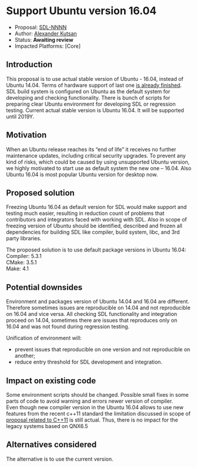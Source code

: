 # Support Ubuntu version 16.04

* Proposal: [SDL-NNNN](NNNN-support_ubuntu_16.04.md)
* Author: [Alexander Kutsan](https://github.com/LuxoftAKutsan)
* Status: **Awaiting review**
* Impacted Platforms: [Core]

## Introduction

This proposal is to use actual stable version of Ubuntu - 16.04, instead of Ubuntu 14.04. Terms of hardware support of last one [is already finished](https://wiki.ubuntu.com/Releases?_ga=2.3494576.1830877159.1494597768-585859595.1491489263). SDL build system is configured on Ubuntu as the default system for developing and checking functionality.
There is bunch of scripts for preparing clear Ubuntu environment for developing SDL or regression testing.
Current actual stable version is Ubuntu 16.04. It will be supported until 2019Y. 

## Motivation

When an Ubuntu release reaches its “end of life” it receives no further maintenance updates, including critical security upgrades. To prevent any kind of risks, which could be caused by using unsupported Ubuntu version, we highly motivated to start use as default system the new one – 16.04. Also Ubuntu 16.04 is most popular Ubuntu version for desktop now.

## Proposed solution

Freezing Ubuntu 16.04 as default version for SDL would make support and testing much easier, resulting in reduction count of problems that contributors and integrators faced with working with SDL. Also in scope of freezing version of Ubuntu should be identified, described and frozen all dependencies for building SDL like compiler, build system, libc, and 3rd party libraries.

The proposed solution is to use default package versions in Ubuntu 16.04:   
Compiler: 5.3.1   
CMake: 3.5.1   
Make: 4.1

## Potential downsides

Environment and packages version of Ubuntu 14.04 and 16.04 are different. Therefore sometimes issues are reproducible on 14.04 and not reproducible on 16.04 and vice versa.
All checking SDL functionality and integration proceed on 14.04, sometimes there are issues that reproduces only on 16.04 and was not found during regression testing. 

Unification of environment will:
- prevent issues that reproducible on one version and not reproducible on another;
- reduce entry threshold for SDL development and integration.

## Impact on existing code

Some environment scripts should be changed. 
Possible small fixes in some parts of code to avoid warning and errors newer version of compiler.   
Even though new compiler version in the Ubuntu 16.04 allows to use new features from the recent c++11 standard the limitation discussed in scope of [proposal related to C++11](https://github.com/smartdevicelink/sdl_evolution/blob/master/proposals/0043-upgrade-c%2B%2B-standard.md) is still actual.
Thus, there is no impact for the legacy systems based on QNX6.5

## Alternatives considered

The alternative is to use the current version.
